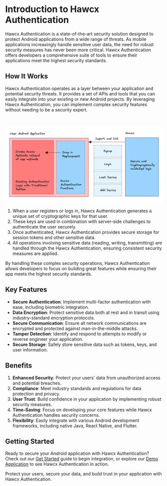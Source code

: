 # Introduction to Hawcx Authentication

Hawcx Authentication is a state-of-the-art security solution designed to protect Android applications from a wide range of threats. As mobile applications increasingly handle sensitive user data, the need for robust security measures has never been more critical. Hawcx Authentication offers developers a comprehensive suite of tools to ensure their applications meet the highest security standards.

## How It Works

Hawcx Authentication operates as a layer between your application and potential security threats. It provides a set of APIs and tools that you can easily integrate into your existing or new Android projects. By leveraging Hawcx Authentication, you can implement complex security features without needing to be a security expert.

<br>

![Hawcx Workflow](images/workflow.png)

1. When a user registers or logs in, Hawcx Authentication generates a unique set of cryptographic keys for that user.
2. These keys are used in combination with server-side challenges to authenticate the user securely.
3. Once authenticated, Hawcx Authentication provides secure storage for session tokens and other sensitive data.
4. All operations involving sensitive data (reading, writing, transmitting) are handled through the Hawcx Authentication, ensuring consistent security measures are applied.

By handling these complex security operations, Hawcx Authentication allows developers to focus on building great features while ensuring their app meets the highest security standards.

## Key Features

- **Secure Authentication**: Implement multi-factor authentication with ease, including biometric integration.
- **Data Encryption**: Protect sensitive data both at rest and in transit using industry-standard encryption protocols.
- **Secure Communication**: Ensure all network communications are encrypted and protected against man-in-the-middle attacks.
- **Tamper Detection**: Identify and respond to attempts to modify or reverse engineer your application.
- **Secure Storage**: Safely store sensitive data such as tokens, keys, and user information.

## Benefits

1. **Enhanced Security**: Protect your users' data from unauthorized access and potential breaches.
2. **Compliance**: Meet industry standards and regulations for data protection and privacy.
3. **User Trust**: Build confidence in your application by implementing robust security measures.
4. **Time-Saving**: Focus on developing your core features while Hawcx Authentication handles security concerns.
5. **Flexibility**: Easily integrate with various Android development frameworks, including native Java, React Native, and Flutter.

## Getting Started

Ready to secure your Android application with Hawcx Authentication? Check out our [Get Started](get-started.md) guide to begin integration, or explore our [Demo Application](demo-application.md) to see Hawcx Authentication in action.

Protect your users, secure your data, and build trust in your application with Hawcx Authentication.